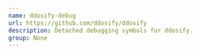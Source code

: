 ```yaml
---
name: ddosify-debug
url: https://github.com/ddosify/ddosify
description: Detached debugging symbols for ddosify.
group: None
---
```


